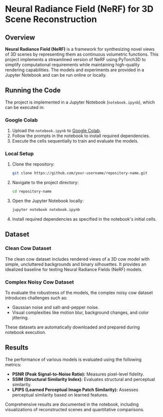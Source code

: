# Neural Radiance Field (NeRF) for 3D Scene Reconstruction

## Overview
**Neural Radiance Field (NeRF)** is a framework for synthesizing novel views of 3D scenes by representing them as continuous volumetric functions. This project implements a streamlined version of NeRF using PyTorch3D to simplify computational requirements while maintaining high-quality rendering capabilities. The models and experiments are provided in a Jupyter Notebook and can be run online or locally.

## Running the Code

The project is implemented in a Jupyter Notebook (`notebook.ipynb`), which can be executed in:

### Google Colab
1. Upload the `notebook.ipynb` to [Google Colab](https://colab.research.google.com/).
2. Follow the prompts in the notebook to install required dependencies.
3. Execute the cells sequentially to train and evaluate the models.

### Local Setup
1. Clone the repository:
    ```bash
    git clone https://github.com/your-username/repository-name.git
    ```
2. Navigate to the project directory:
    ```bash
    cd repository-name
    ```
3. Open the Jupyter Notebook locally:
    ```bash
    jupyter notebook notebook.ipynb
    ```
4. Install required dependencies as specified in the notebook's initial cells.

## Dataset

### Clean Cow Dataset
The clean cow dataset includes rendered views of a 3D cow model with simple, uncluttered backgrounds and binary silhouettes. It provides an idealized baseline for testing Neural Radiance Fields (NeRF) models.

### Complex Noisy Cow Dataset
To evaluate the robustness of the models, the complex noisy cow dataset introduces challenges such as:
- Gaussian noise and salt-and-pepper noise.
- Visual complexities like motion blur, background changes, and color jittering.

These datasets are automatically downloaded and prepared during notebook execution.

## Results
The performance of various models is evaluated using the following metrics:
- **PSNR (Peak Signal-to-Noise Ratio):** Measures pixel-level fidelity.
- **SSIM (Structural Similarity Index):** Evaluates structural and perceptual similarity.
- **LPIPS (Learned Perceptual Image Patch Similarity):** Assesses perceptual similarity based on learned features.

Comprehensive results are documented in the notebook, including visualizations of reconstructed scenes and quantitative comparisons.

